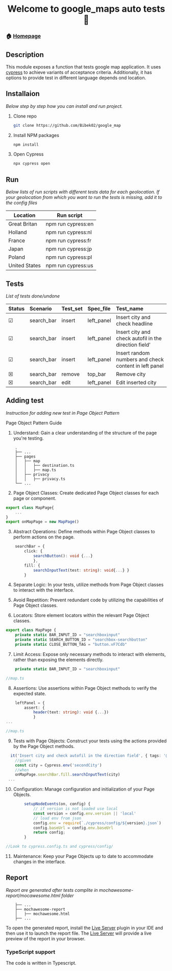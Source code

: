 <h1 align="center">Welcome to google_maps auto tests 🌄</h1>

### 🏠 [Homepage]()

## Description

This module exposes a function that tests google map application. It uses [cypress](https://github.com/cypress-io) to achieve variants of acceptance criteria.
Additionally, it has options to provide test in different language depends ond location.

## Installaion

_Below step by step how you can install and run project._

1. Clone repo
   ```sh
   git clone https://github.com/Bibek02/google_map
   ```
2. Install NPM packages
   ```sh
   npm install
   ```
3. Open Cypress
   ```sh
   npx cypress open
   ```

## Run
_Below lists of run scripts with different tests data for each geolocation. 
If your geolocation from which you want to run the tests is missing, add it to the config files_

|Location        | Run script                                |
|----------------|-------------------------------------------|
|Great Britan    |npm run cypress:en                         | 
|Holland         |npm run cypress:nl                         | 
|France          |npm run cypress:fr                         |
|Japan           |npm run cypress:jp                         |
|Poland          |npm run cypress:pl                         |
|United States   |npm run cypress:us                         |

## Tests
_List of tests done/undone_

Status  |Scenario       | Test_set    | Spec_file    | Test_name
:------ | :------------ | :---------- | :----------- | :---------------------------------------------------
&#x2611;| search_bar    | insert      | left_panel   |Insert city and check headline
&#x2611;| search_bar    | insert      | left_panel   |Insert city and check autofil in the direction field'
&#x2611;| search_bar    | insert      | left_panel   |Insert random numbers and check content in left panel
&#x2612;| search_bar    | remove      | top_bar      |Remove city
&#x2612;| search_bar    | edit        | left_panel   |Edit inserted city

## Adding test
_Instruction for adding new test in Page Object Pattern_

Page Object Pattern Guide
1. Understand: Gain a clear understanding of the structure of the page you're testing.

```
    .
    ├── ...
    ├── pages
    │   ├── map
    │   │   ├── destination.ts
    │   │   ├── map.ts
    │   ├── privacy
    │   │   ├── privacy.ts
    └── ...
```
2. Page Object Classes: Create dedicated Page Object classes for each page or component.
```typescript
export class MapPage{
    ...
}
export onMapPage = new MapPage()
```
3. Abstract Operations: Define methods within Page Object classes to perform actions on the page.
```typescript
    searchBar = {
        click: {
            searchButton(): void {...}
            },
        fill: {
            searchInputText(test: string): void{...} }
        }
```
4. Separate Logic: In your tests, utilize methods from Page Object classes to interact with the interface.

5. Avoid Repetition: Prevent redundant code by utilizing the capabilities of Page Object classes.

6. Locators: Store element locators within the relevant Page Object classes.
```typescript
export class MapPage {
    private static BAR_INPUT_ID = "searchboxinput"
    private static SEARCH_BUTTON_ID = "searchbox-searchbutton"
    private static CLOSE_BUTTON_TAG = "button.vF7Cdb"
```

7. Limit Access: Expose only necessary methods to interact with elements, rather than exposing the elements directly.
```typescript
    private static BAR_INPUT_ID = "searchboxinput"

//map.ts
```
8. Assertions: Use assertions within Page Object methods to verify the expected state.
```typescript
    leftPanel = {
        assert: {
            header(text: string): void {...})
            }
...

//map.ts
```
9. Tests with Page Objects: Construct your tests using the actions provided by the Page Object methods.
```typescript
  it('Insert city and check autofil in the direction field', { tags: '@happyPath' }, () => {
    //given
    const city = Cypress.env('secondCity')
    //when
    onMapPage.searchBar.fill.searchInputText(city)
 ...
```
10. Configuration: Manage configuration and initialization of your Page Objects.
```typescript
        setupNodeEvents(on, config) {
            // if version is not loaded use local
            const version = config.env.version || 'local'
            // load env from json
            config.env = require(`./cypress/config/${version}.json`)
            config.baseUrl = config.env.baseUrl
            return config;
        }

//Look to cypress.config.ts and cypress/config/
```
11. Maintenance: Keep your Page Objects up to date to accommodate changes in the interface.

## Report
_Report are generated after tests complite in mochawesome-report/mocawesome.html folder_
```
    ├── ...
    ├── mochawesome-report
    │   ├── mochawesome.html
    ├── ...

```
To open the generated report, install the [Live Server]() plugin in your IDE and then use it to launch the report file. The [Live Server]() will provide a live preview of the report in your browser.

### TypeScript support

The code is written in Typescript.
